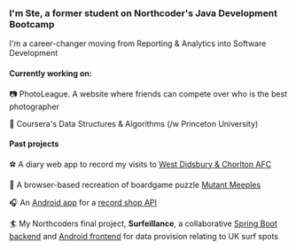 ### I'm Ste, a former student on Northcoder's Java Development Bootcamp

I'm a career-changer moving from Reporting & Analytics into Software Development

#### Currently working on:

📷 PhotoLeague. A website where friends can compete over who is the best photographer

🧮 Coursera's Data Structures & Algorithms (/w Princeton University)

#### Past projects

⚽ A diary web app to record my visits to [West Didsbury & Chorlton AFC](https://yanader.pythonanywhere.com/watchingwest/)

🎲 A browser-based recreation of boardgame puzzle [Mutant Meeples](https://andothergames.github.io/MM/)

🎧 An [Android app](https://github.com/yanader/recordstoreapp) for a [record shop API](https://github.com/yanader/recordshopAPI) 

🏄 My Northcoders final project, **Surfeillance**, a collaborative [Spring Boot backend](https://github.com/AeratedAutoclave/surfeillance) and [Android frontend](https://github.com/AeratedAutoclave/surfeillance-frontend) for data provision relating to UK surf spots








